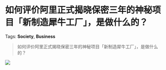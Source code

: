 # 如何评价阿里正式揭晓保密三年的神秘项目「新制造犀牛工厂」，是做什么的？

Tags: **Society**, **Business**

> 如何评价阿里正式揭晓保密三年的神秘项目「新制造犀牛工厂」，是做什么的？

![](https://pic1.zhimg.com/50/v2-89f7dd858d1c2294be55fde9d1684c8c_hd.jpg?source=1940ef5c)

